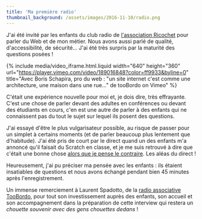 ```yaml
---
title: 'Ma première radio'
thumbnail_background: /assets/images/2016-11-10/radio.png
---
```


J'ai été invité par les enfants du club radio de [l'association Ricochet](http://www.ricochetasso.fr/) pour parler du Web et de mon métier. Nous avons aussi parlé de qualité, d'accessibilité, de sécurité… J'ai été très surpris par la maturité des questions posées !

{% include media/video_iframe.html.liquid width="640" height="360" url="https://player.vimeo.com/video/189016848?color=ff9933&byline=0" title="Avec Boris Schapira, pro du web : &quot;un site internet c'est comme une architecture, une maison dans une rue...&quot; de tooBordo on Vimeo" %}

C'était une expérience nouvelle pour moi et, je dois dire, très effrayante. C'est une chose de parler devant des adultes en conférences ou devant des étudiants en cours, c'en est une autre de parler à des enfants qui ne connaissent pas du tout le sujet sur lequel ils posent des questions.

J'ai essayé d'être le plus vulgarisateur possible, au risque de passer pour un simplet à certains moments (et de parler beaucoup plus lentement que d'habitude). J'ai été pris de court par le direct quand un des enfants m'a annoncé qu'il faisait du Scratch en classe, et je me suis retrouvé à dire que c'était une bonne chose [alors que je pense le contraire](/notes/2014-06-le-code-a-change/). Les aléas du direct !

Heureusement, j'ai pu préciser ma pensée avec les enfants : ils étaient insatiables de questions et nous avons échangé pendant bien 45 minutes après l'enregistrement.

Un immense remerciement à Laurent Spadotto, de la [radio associative TooBordo](http://toobordo.net/), pour tout son investissement auprès des enfants, son accueil et son accompagnement dans la préparation de cette interview qui restera un _chouette souvenir avec des gens chouettes dedans_ !
